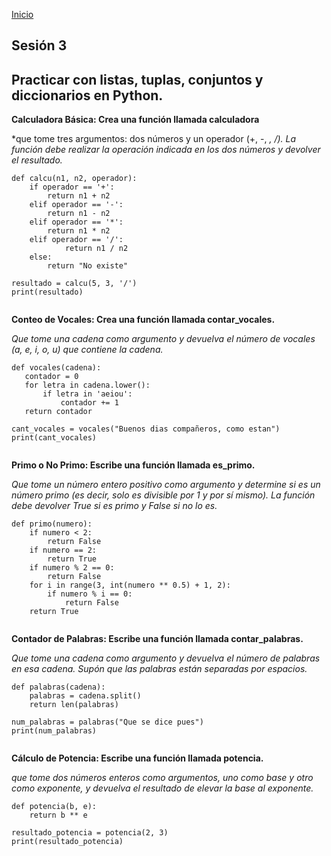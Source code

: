 <!-- No borrar o modificar -->
[Inicio](./index.md)

## Sesión 3 


<!-- Su documentación aquí -->

## Practicar con listas, tuplas, conjuntos y diccionarios en Python.
**Calculadora Básica: Crea una función llamada calculadora**

*que tome tres argumentos: dos números y un operador (+, -,  _, /)._  _La función debe realizar la operación indicada en los dos números y devolver el resultado._

```
def calcu(n1, n2, operador):
    if operador == '+':
        return n1 + n2
    elif operador == '-':
        return n1 - n2
    elif operador == '*':
        return n1 * n2
    elif operador == '/':
            return n1 / n2
    else:
        return "No existe"

resultado = calcu(5, 3, '/')
print(resultado)


```

**Conteo de Vocales: Crea una función llamada contar_vocales.**

_Que tome una cadena como argumento y devuelva el número de vocales (a, e, i, o, u) que contiene la cadena._

```
def vocales(cadena):
   contador = 0
   for letra in cadena.lower():
       if letra in 'aeiou':
           contador += 1
   return contador

cant_vocales = vocales("Buenos dias compañeros, como estan")
print(cant_vocales)  


```

**Primo o No Primo: Escribe una función llamada es_primo.**

_Que tome un número entero positivo como argumento y determine si es un número primo (es decir, solo es divisible por 1 y por sí mismo)._  _La función debe devolver True si es primo y False si no lo es._

```
def primo(numero):
    if numero < 2:
        return False
    if numero == 2:
        return True
    if numero % 2 == 0:
        return False
    for i in range(3, int(numero ** 0.5) + 1, 2):
        if numero % i == 0:
            return False
    return True


```

**Contador de Palabras: Escribe una función llamada contar_palabras.**

_Que tome una cadena como argumento y devuelva el número de palabras en esa cadena._  _Supón que las palabras están separadas por espacios._

```
def palabras(cadena):
    palabras = cadena.split()
    return len(palabras)

num_palabras = palabras("Que se dice pues")
print(num_palabras)  


```

**Cálculo de Potencia: Escribe una función llamada potencia.**

_que tome dos números enteros como argumentos, uno como base y otro como exponente, y devuelva el resultado de elevar la base al exponente._

```
def potencia(b, e):
    return b ** e

resultado_potencia = potencia(2, 3)
print(resultado_potencia)  







